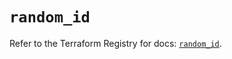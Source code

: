 # `random_id`

Refer to the Terraform Registry for docs: [`random_id`](https://registry.terraform.io/providers/hashicorp/random/3.5.1/docs/resources/id).
